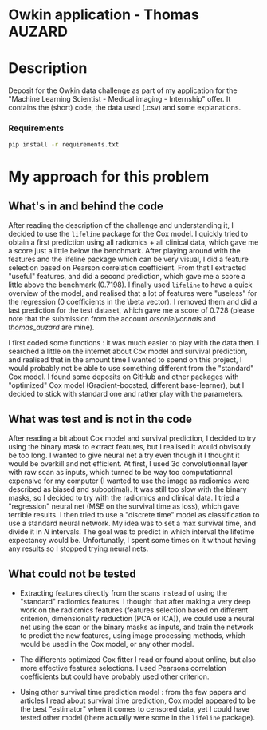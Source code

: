 # Owkin application - Thomas AUZARD

# Description
Deposit for the Owkin data challenge as part of my application for the "Machine Learning Scientist - Medical imaging - Internship" offer.
It contains the (short) code, the data used (.csv) and some explanations.
### Requirements
```bash
pip install -r requirements.txt
```

# My approach for this problem
## What's in and behind the code
After reading the description of the challenge and understanding it, I decided to use the ```lifeline``` package for the Cox model. 
I quickly tried to obtain a first prediction using all radiomics + all clinical data, which gave me a score just a little below the benchmark. After playing around with the features and the lifeline package which can be very visual, I did a feature selection based on Pearson correlation coefficient. From that I extracted "useful" features, and did a second prediction, which gave me a score a little above the benchmark (0.7198). I finally used ```lifeline``` to have a quick overview of the model, and realised that a lot of features were "useless" for the regression (0 coefficients in the \beta vector). I removed them and did a last prediction for the test dataset, which gave me a score of 0.728 (please note that the submission from the account *orsonlelyonnais* and *thomas_auzard* are mine).

I first coded some functions : it was much easier to play with the data then. I searched a little on the internet about Cox model and survival prediction, and realised that in the amount time I wanted to spend on this project, I would probably not be able to use something different from the "standard" Cox model. 
I found some deposits on GitHub and other packages with "optimized" Cox model (Gradient-boosted, different base-learner), but I decided to stick with standard one and rather play with the parameters.


## What was test and is not in the code
After reading a bit about Cox model and survival prediction, I decided to try using the binary mask to extract features, but I realised it would obvisouly be too long. I wanted to give neural net a try even though it I thought it would be overkill and not efficient.
At first, I used 3d convolutionnal layer with raw scan as inputs, which turned to be way too computationnal expensive for my computer (I wanted to use the image as radiomics were described as biased and suboptimal). It was still too slow with the binary masks, so I decided to try with the radiomics and clinical data. I tried a "regression" neural net (MSE on the survival time as loss), which gave terrible results. 
I then tried to use a "discrete time" model as classification to use a standard neural network. My idea was to set a max survival time, and divide it in *N* intervals. The goal was to predict in which interval the lifetime expectancy would be. Unfortunatly, I spent some times on it without having any results so I stopped trying neural nets.

## What could not be tested
- Extracting features directly from the scans instead of using the "standard" radiomics features. I thought that after making a very deep work on the radiomics features (features selection based on different criterion, dimensionality reduction (PCA or ICA)), we could use a neural net using the scan or the binary masks as inputs, and train the network to predict the new features, using image processing methods, which would be used in the Cox model, or any other model.

- The differents optimized Cox fitter I read or found about online, but also more effective features selections. I used Pearsons correlation coefficients but could have probably used other criterion.

- Using other survival time prediction model : from the few papers and articles I read about survival time prediction, Cox model appeared to be the best "estimator" when it comes to censored data, yet I could have tested other model (there actually were some in the ```lifeline``` package).



